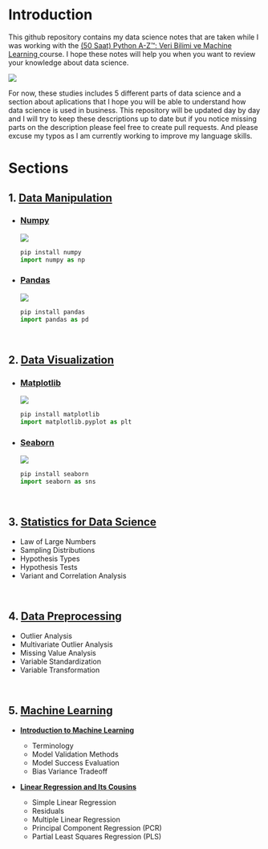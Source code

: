 # **Introduction**

This github repository contains my data science notes that are taken while I was working with the [(50 Saat) Python A-Z™: Veri Bilimi ve Machine Learning
](https://www.udemy.com/course/python-egitimi/) course. I hope these notes will help you when you want to review your knowledge about data science.


![](https://www.dataquest.io/wp-content/uploads/2019/05/what-is-data-science-1.jpg)

For now, these studies includes 5 different parts of data science and a section about aplications that I hope you will be able to understand how data science is used in business. This repository will be updated day by day and I will try to keep these descriptions up to date but if you notice missing parts on the description please feel free to create pull requests. And please excuse my typos as I am currently working to improve my language skills.

# **Sections**

## **1. [Data Manipulation](https://github.com/urunsiyabend/My-Data-Science-Studies/tree/master/Data%20Manipulation)**
- ### [Numpy](https://numpy.org/install/)

    ![](https://miro.medium.com/max/962/1*z9cCJjs9lD_9zdSDUUJ9nw.png)
    
    ```python
    pip install numpy
    import numpy as np
    ```
- ### [Pandas](https://pandas.pydata.org/getting_started.html)
    ![](https://yavuz.github.io/assets/img/numpy_ve_pandas3.png)
    ```python
    pip install pandas
    import pandas as pd
    ```
<br>

## 2. **[Data Visualization](https://github.com/urunsiyabend/My-Data-Science-Studies/tree/master/Data%20Manipulation/Pandas)**
- ### [Matplotlib](https://matplotlib.org/stable/tutorials/introductory/usage.html#sphx-glr-tutorials-introductory-usage-py)
    
    ![](https://matplotlib.org/stable/_static/logo2.svg)

    ```python
    pip install matplotlib
    import matplotlib.pyplot as plt
    ```
- ### [Seaborn](https://seaborn.pydata.org/)
    
    ![](https://seaborn.pydata.org/_static/logo-wide-lightbg.svg)

    ```python
    pip install seaborn
    import seaborn as sns
    ```

<br>

## 3. **[Statistics for Data Science](https://github.com/urunsiyabend/My-Data-Science-Studies/tree/master/Statistics%20for%20Data%20Science)**
- Law of Large Numbers
- Sampling Distributions
- Hypothesis Types
- Hypothesis Tests
- Variant and Correlation Analysis

<br>

## 4. **[Data Preprocessing](https://github.com/urunsiyabend/My-Data-Science-Studies/tree/master/Data%20Preprocessing)**
- Outlier Analysis
- Multivariate Outlier Analysis
- Missing Value Analysis
- Variable Standardization
- Variable Transformation

<br>

## 5. **[Machine Learning](https://github.com/urunsiyabend/My-Data-Science-Studies/tree/master/Machine%20Learning)**
- **[Introduction to Machine Learning](https://github.com/urunsiyabend/My-Data-Science-Studies/tree/master/Machine%20Learning/01%20-%20Introduction%20to%20Machine%20Learning)**

  - Terminology
  - Model Validation Methods
  - Model Success Evaluation
  - Bias Variance Tradeoff
- **[Linear Regression and Its Cousins](https://github.com/urunsiyabend/My-Data-Science-Studies/tree/master/Machine%20Learning/02%20-%20Linear%20Regression%20and%20Its%20Cousins)**

  - Simple Linear Regression
  - Residuals
  - Multiple Linear Regression
  - Principal Component Regression (PCR)
  - Partial Least Squares Regression (PLS)
